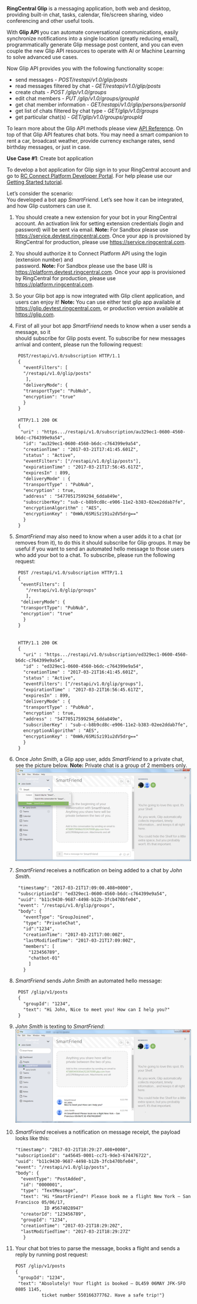 **RingCentral Glip** is a messaging application, both web and desktop, providing built-in chat, tasks, calendar, file/screen sharing, video conferencing and other useful tools.

With **Glip API** you can automate conversational communications, easily synchronize notifications into a single location (greatly reducing email), programmatically generate Glip message post content, and you can even couple the new Glip API resources to operate with AI or Machine Learning to solve advanced use cases.

Now Glip API provides you with the following functionality scope:

- send messages  - *POST/restapi/v1.0/glip/posts*
- read messages filtered by chat  - *GET/restapi/v1.0/glip/posts*
- create chats - *POST /glip/v1.0/groups*
- edit chat members  - *PUT /glip/v1.0/groups/groupId*
- get chat member information - *GET/restapi/v1.0/glip/persons/personId*
- get list of chats filtered by chat type - *GET/glip/v1.0/groups*
- get particular chat(s) - *GET/glip/v1.0/groups/groupId*

To learn more about the Glip API methods please view [API Reference](https://developers.ringcentral.com/api-docs/latest/index.html). 
On top of that Glip API features chat bots. You may need a smart companion to rent a car, broadcast weather, provide currency exchange rates, send birthday messages, or just in case.

**Use Case #1**: Create bot application

To develop a bot application for Glip sign in to your RingCentral account and go to [RC Connect Platform Developer Portal](https://developers.ringcentral.com/my-account.html#/applications). For help please use our [Getting Started tutorial](https://developers.ringcentral.com/library/getting-started.html).

Let’s consider the scenario:  
You developed a bot app *SmartFriend*. Let’s see how it can be integrated, and how Glip customers can use it.

1. You should create a new extension for your bot in your RingCentral account. An activation 
   link for setting extension credentials (login and password) will be sent via email.
   **Note:** For Sandbox please use https://service.devtest.ringcentral.com. Once your app is provisioned by RingCentral for production, please use https://service.ringcentral.com. 

2. You should authorize it to Connect Platform API using the login (extension number) and       
   password.
   **Note:** For Sandbox please use the base URI is https://platform.devtest.ringcentral.com. Once your app is provisioned by RingCentral for production, please use https://platform.ringcentral.com.

3. So your Glip bot app is now integrated with Glip client application, and users can enjoy it!
   **Note:** You can use either test glip app available at https://glip.devtest.ringcentral.com, or production version available at https://glip.com.

4. First of all your bot app *SmartFriend* needs to know when a user sends a message, so it  
   should subscribe for Glip posts event. To subscribe for new messages arrival and content, please run the following request:


        POST/restapi/v1.0/subscription HTTP/1.1
        {
          "eventFilters": [
          "/restapi/v1.0/glip/posts"
           ],
          "deliveryMode": {
          "transportType": "PubNub",
          "encryption": "true"
          }
        }

        HTTP/1.1 200 OK
        {
         "uri" : "https.../restapi/v1.0/subscription/au329ec1-0600-4560-b6dc-c764399e9a54",
          "id": "au329ec1-0600-4560-b6dc-c764399e9a54",
          "creationTime" : "2017-03-21T17:41:45.601Z",
          "status" : "Active",
          "eventFilters": ["/restapi/v1.0/glip/posts"],
          "expirationTime" : "2017-03-21T17:56:45.617Z",
          "expiresIn" : 899,
          "deliveryMode" : {
          "transportType" : "PubNub",
          "encryption" : true,
          "address" : "54770517599294_6dda849e",
          "subscriberKey": "sub-c-b8b9cd8c-e906-11e2-b383-02ee2ddab7fe",
          "encryptionAlgorithm" : "AES",
          "encryptionKey" : "0mWk/6SMiSz191u2dV5drg=="
          }
        }
    

5. *SmartFriend* may also need to know when a user adds it to a chat (or removes from it), to do 
    this it should subscribe for Glip groups. It may be useful if you want to send an automated hello message to those users who add your bot to a chat. To subscribe, please run the following request:
  
    
        POST /restapi/v1.0/subscription HTTP/1.1
        {
         "eventFilters": [
           "/restapi/v1.0/glip/groups"
           ],
         "deliveryMode": {
         "transportType": "PubNub",
         "encryption": "true"
          }
        }


        HTTP/1.1 200 OK
        {
          "uri" : "https.../restapi/v1.0/subscription/ed329ec1-0600-4560-b6dc-c764399e9a54",
          "id" : "ed329ec1-0600-4560-b6dc-c764399e9a54",
          "creationTime" : "2017-03-21T16:41:45.601Z",
          "status" : "Active",
          "eventFilters": ["/restapi/v1.0/glip/groups"],
          "expirationTime" : "2017-03-21T16:56:45.617Z",
          "expiresIn" : 899,
          "deliveryMode" : {
          "transportType" : "PubNub",
          "encryption" : true,
          "address" : "54770517599294_6dda849e",
          "subscriberKey" : "sub-c-b8b9cd8c-e906-11e2-b383-02ee2ddab7fe",
          encryptionAlgorithm" : "AES",
          "encryptionKey" : "0mWk/6SMiSz191u2dV5drg=="
          }
        } 
    

6. Once *John Smith*, a Glip app user, adds *SmartFriend* to a private chat, see the picture 
   below.
   **Note:** Private chat is a group of 2 members only.
   ![Adding Bot](img/smartfriend.png)

7. *SmartFriend* receives a notification on being added to a chat by *John Smith*.

    
        "timestamp": "2017-03-21T17:09:00.408+0000",
        "subscriptionId": "ed329ec1-0600-4560-b6dc-c764399e9a54",
        "uuid": "b11c9430-9687-4498-b12b-3fcb470bfe04",
        "event": "/restapi/v1.0/glip/groups",
        "body": {
          "eventType": "GroupJoined",
          "type": "PrivateChat",
          "id":"1234",
          "creationTime": "2017-03-21T17:00:00Z",
          "lastModifiedTime": "2017-03-21T17:09:00Z",
          "members": [
            "123456789",
            "chatbot-01"
            ]
          }
    

8. *SmartFriend* sends *John Smith* an automated hello message:

    
        POST /glip/v1/posts
        {
          "groupId": "1234",
          "text": "Hi John, Nice to meet you! How can I help you?"
        }
    

9. *John Smith* is texting to *SmartFriend*:
   ![Send Message](img/smartfriendmessage.png)

10. *SmartFriend* receives a notification on message receipt, the payload looks like this:
  
      
        "timestamp": "2017-03-21T18:29:27.408+0000",
        "subscriptionId": "a45645-0001-cc71-9de3-674476722",
        "uuid": "b11c9430-9687-4498-b12b-3fcb470bfe04",
        "event": "/restapi/v1.0/glip/posts",
        "body": {
          "eventType": "PostAdded",
          "id": "0000001",
          "type": "TextMessage",
          "text": "Hi *SmartFriend*! Please book me a flight New York – San Francisco 05/06/17, 
                   ID #5674028947"
          "creatorId": "123456789",
          "groupId": "1234",
          "creationTime": "2017-03-21T18:29:20Z",
          "lastModifiedTime": "2017-03-21T18:29:27Z"
           }
    

11. Your chat bot tries to parse the message, books a flight and sends a reply by running post
    request:

    
        POST /glip/v1/posts
        {
         "groupId": "1234",
         "text": "Absolutely! Your flight is booked – DL459 06MAY JFK-SFO 0805 1145,
                  ticket number 550166377762. Have a safe trip!"}
    